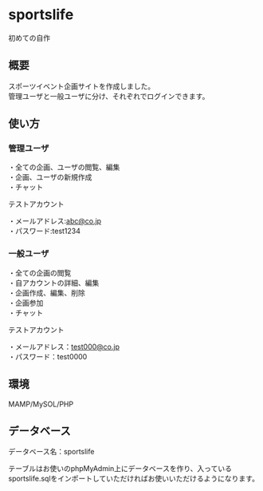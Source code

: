 # sportslife

初めての自作

## 概要

スポーツイベント企画サイトを作成しました。  
管理ユーザと一般ユーザに分け、それぞれでログインできます。

## 使い方

### 管理ユーザ

・全ての企画、ユーザの閲覧、編集  
・企画、ユーザの新規作成  
・チャット  

テストアカウント

・メールアドレス:abc@co.jp  
・パスワード:test1234  

### 一般ユーザ

・全ての企画の閲覧  
・自アカウントの詳細、編集  
・企画作成、編集、削除  
・企画参加  
・チャット  

テストアカウント

・メールアドレス：test000@co.jp  
・パスワード：test0000  

## 環境

MAMP/MySOL/PHP

## データベース

データベース名：sportslife  

テーブルはお使いのphpMyAdmin上にデータベースを作り、入っているsportslife.sqlをインポートしていただければお使いいただけるようになります。
